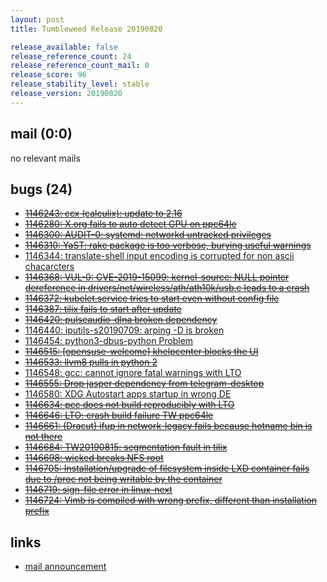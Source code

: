 ```yaml
---
layout: post
title: Tumbleweed Release 20190820

release_available: false
release_reference_count: 24
release_reference_count_mail: 0
release_score: 96
release_stability_level: stable
release_version: 20190820
---
```


## mail (0:0)

no relevant mails

## bugs (24)

<!--more-->

- ~~[1146243: ccx (calculix): update to 2.16](https://bugzilla.opensuse.org/show_bug.cgi?id=1146243)~~
- ~~[1146280: X.org fails to auto detect GPU on ppc64le](https://bugzilla.opensuse.org/show_bug.cgi?id=1146280)~~
- ~~[1146300: AUDIT-0: systemd: networkd untracked privileges](https://bugzilla.opensuse.org/show_bug.cgi?id=1146300)~~
- ~~[1146310: YaST: rake package is too verbose, burying useful warnings](https://bugzilla.opensuse.org/show_bug.cgi?id=1146310)~~
- [1146344: translate-shell input encoding is corrupted for non ascii chacarcters](https://bugzilla.opensuse.org/show_bug.cgi?id=1146344)
- ~~[1146368: VUL-0: CVE-2019-15099: kernel-source: NULL pointer dereference in drivers/net/wireless/ath/ath10k/usb.c leads to a crash](https://bugzilla.opensuse.org/show_bug.cgi?id=1146368)~~
- ~~[1146372: kubelet.service tries to start even without config file](https://bugzilla.opensuse.org/show_bug.cgi?id=1146372)~~
- ~~[1146387: tilix fails to start after update](https://bugzilla.opensuse.org/show_bug.cgi?id=1146387)~~
- ~~[1146420: pulseaudio-dlna broken dependency](https://bugzilla.opensuse.org/show_bug.cgi?id=1146420)~~
- [1146440: iputils-s20190709: arping -D  is broken](https://bugzilla.opensuse.org/show_bug.cgi?id=1146440)
- [1146454: python3-dbus-python Problem](https://bugzilla.opensuse.org/show_bug.cgi?id=1146454)
- ~~[1146515: \[opensuse-welcome\] khelpcenter blocks the UI](https://bugzilla.opensuse.org/show_bug.cgi?id=1146515)~~
- ~~[1146533: llvm8 pulls in python 2](https://bugzilla.opensuse.org/show_bug.cgi?id=1146533)~~
- [1146548: gcc: cannot ignore fatal warnings with LTO](https://bugzilla.opensuse.org/show_bug.cgi?id=1146548)
- ~~[1146555: Drop jasper dependency from telegram-desktop](https://bugzilla.opensuse.org/show_bug.cgi?id=1146555)~~
- [1146580: XDG Autostart apps startup in wrong DE](https://bugzilla.opensuse.org/show_bug.cgi?id=1146580)
- ~~[1146634: pcc does not build reproducibly with LTO](https://bugzilla.opensuse.org/show_bug.cgi?id=1146634)~~
- ~~[1146646: LTO: crash build failure TW ppc64le](https://bugzilla.opensuse.org/show_bug.cgi?id=1146646)~~
- ~~[1146661: (Dracut) ifup in network-legacy fails because hotname bin is not there](https://bugzilla.opensuse.org/show_bug.cgi?id=1146661)~~
- ~~[1146684: TW20190815: segmentation fault in tilix](https://bugzilla.opensuse.org/show_bug.cgi?id=1146684)~~
- ~~[1146698: wicked breaks NFS root](https://bugzilla.opensuse.org/show_bug.cgi?id=1146698)~~
- ~~[1146705: Installation/upgrade of filesystem inside LXD container fails due to /proc not being writable by the container](https://bugzilla.opensuse.org/show_bug.cgi?id=1146705)~~
- ~~[1146719: sign-file error in linux-next](https://bugzilla.opensuse.org/show_bug.cgi?id=1146719)~~
- ~~[1146724: Vimb is compiled with wrong prefix, different than installation prefix](https://bugzilla.opensuse.org/show_bug.cgi?id=1146724)~~



## links

- [mail announcement](https://lists.opensuse.org/opensuse-factory/2019-08/msg00181.html)
